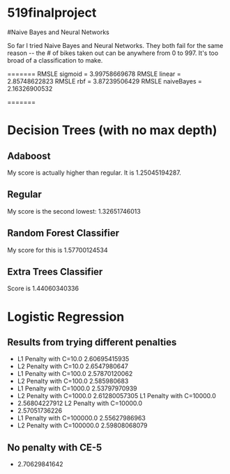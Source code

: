 519finalproject
===============

#Naive Bayes and Neural Networks

So far I tried Naive Bayes and Neural Networks. They both fail for the same reason -- the # of bikes taken out can be anywhere
from 0 to 997. It's too broad of a classification to make.

=======
RMSLE sigmoid =  3.99758669678
RMSLE linear =  2.85748622823
RMSLE rbf =  3.87239506429
RMSLE naiveBayes = 2.16326900532

=======

# Decision Trees (with no max depth)
## Adaboost
My score is actually higher than regular. It is 1.25045194287.
## Regular
My score is the second lowest: 1.32651746013
## Random Forest Classifier
My score for this is 1.57700124534
## Extra Trees Classifier
Score is 1.44060340336

# Logistic Regression
## Results from trying different penalties
* L1 Penalty with C=10.0
2.60695415935
* L2 Penalty with C=10.0
2.6547980647
* L1 Penalty with C=100.0
2.57870120062
* L2 Penalty with C=100.0
2.585980683
* L1 Penalty with C=1000.0
2.53797970939
* L2 Penalty with C=1000.0
2.61280057305
L1 Penalty with C=10000.0
* 2.56804227912
L2 Penalty with C=10000.0
* 2.57051736226
* L1 Penalty with C=100000.0
2.55627986963
* L2 Penalty with C=100000.0
2.59808068079

## No penalty with CE-5
* 2.70629841642


